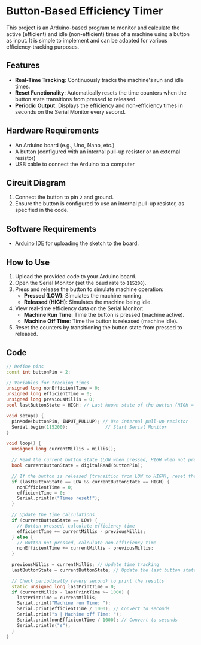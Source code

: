 # Button-Based Efficiency Timer

This project is an Arduino-based program to monitor and calculate the active (efficient) and idle (non-efficient) times of a machine using a button as input. It is simple to implement and can be adapted for various efficiency-tracking purposes.

## Features
- **Real-Time Tracking**: Continuously tracks the machine's run and idle times.
- **Reset Functionality**: Automatically resets the time counters when the button state transitions from pressed to released.
- **Periodic Output**: Displays the efficiency and non-efficiency times in seconds on the Serial Monitor every second.

## Hardware Requirements
- An Arduino board (e.g., Uno, Nano, etc.)
- A button (configured with an internal pull-up resistor or an external resistor)
- USB cable to connect the Arduino to a computer

## Circuit Diagram
1. Connect the button to pin `2` and ground.
2. Ensure the button is configured to use an internal pull-up resistor, as specified in the code.

## Software Requirements
- [Arduino IDE](https://www.arduino.cc/en/software) for uploading the sketch to the board.

## How to Use
1. Upload the provided code to your Arduino board.
2. Open the Serial Monitor (set the baud rate to `115200`).
3. Press and release the button to simulate machine operation:
   - **Pressed (LOW)**: Simulates the machine running.
   - **Released (HIGH)**: Simulates the machine being idle.
4. View real-time efficiency data on the Serial Monitor:
   - **Machine Run Time**: Time the button is pressed (machine active).
   - **Machine Off Time**: Time the button is released (machine idle).
5. Reset the counters by transitioning the button state from pressed to released.

## Code
```cpp
// Define pins
const int buttonPin = 2;

// Variables for tracking times
unsigned long nonEfficientTime = 0;
unsigned long efficientTime = 0;
unsigned long previousMillis = 0;
bool lastButtonState = HIGH; // Last known state of the button (HIGH = not pressed)

void setup() {
  pinMode(buttonPin, INPUT_PULLUP); // Use internal pull-up resistor
  Serial.begin(115200);              // Start Serial Monitor
}

void loop() {
  unsigned long currentMillis = millis();

  // Read the current button state (LOW when pressed, HIGH when not pressed)
  bool currentButtonState = digitalRead(buttonPin);

  // If the button is released (transition from LOW to HIGH), reset the timers
  if (lastButtonState == LOW && currentButtonState == HIGH) {
    nonEfficientTime = 0;
    efficientTime = 0;
    Serial.println("Times reset!");
  }

  // Update the time calculations
  if (currentButtonState == LOW) {
    // Button pressed, calculate efficiency time
    efficientTime += currentMillis - previousMillis;
  } else {
    // Button not pressed, calculate non-efficiency time
    nonEfficientTime += currentMillis - previousMillis;
  }

  previousMillis = currentMillis; // Update time tracking
  lastButtonState = currentButtonState; // Update the last button state

  // Check periodically (every second) to print the results
  static unsigned long lastPrintTime = 0;
  if (currentMillis - lastPrintTime >= 1000) {
    lastPrintTime = currentMillis;
    Serial.print("Machine run Time: ");
    Serial.print(efficientTime / 1000); // Convert to seconds
    Serial.print("s | Machine off Time: ");
    Serial.print(nonEfficientTime / 1000); // Convert to seconds
    Serial.println("s");
  }
}
